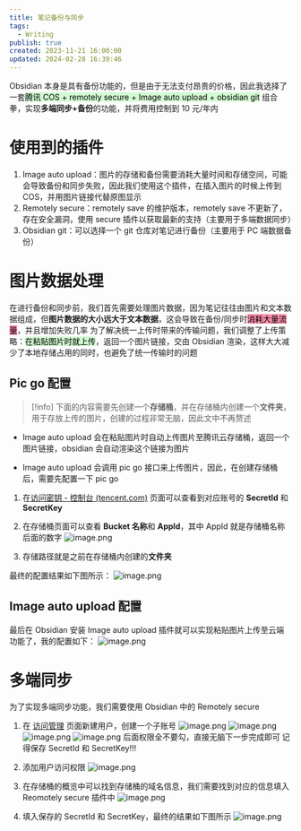 ```yaml
---
title: 笔记备份与同步
tags:
  - Writing
publish: true
created: 2023-11-21 16:00:00
updated: 2024-02-28 16:39:46
---
```


Obsidian 本身是具有备份功能的，但是由于无法支付昂贵的价格，因此我选择了一套<mark style="background: #BBFABBA6;">腾讯 COS + remotely secure + Image auto upload + obsidian git</mark> 组合拳，实现**多端同步+备份**的功能，并将费用控制到 10 元/年内

# 使用到的插件

1. Image auto upload：图片的存储和备份需要消耗大量时间和存储空间，可能会导致备份和同步失败，因此我们使用这个插件，在插入图片的时候上传到 COS，并用图片链接代替原图显示
2. Remotely secure：remotely save 的维护版本，remotely save 不更新了，存在安全漏洞，使用 secure 插件以获取最新的支持（主要用于多端数据同步）
3. Obsidian git：可以选择一个 git 仓库对笔记进行备份（主要用于 PC 端数据备份）

# 图片数据处理

在进行备份和同步前，我们首先需要处理图片数据，因为笔记往往由图片和文本数据组成，但**图片数据的大小远大于文本数据**，这会导致在备份/同步时<mark style="background: #FF5582A6;">消耗大量流量</mark>，并且增加失败几率
为了解决统一上传时带来的传输问题，我们调整了上传策略：<mark style="background: #BBFABBA6;">在粘贴图片时就上传</mark>，返回一个图片链接，交由 Obsidian 渲染，这样大大减少了本地存储占用的同时，也避免了统一传输时的问题

## Pic go 配置

> [!info]
> 下面的内容需要先创建一个**存储桶**，并在存储桶内创建一个**文件夹**，用于存放上传的图片，创建的过程非常无脑，因此文中不再赘述


- Image auto upload 会在粘贴图片时自动上传图片至腾讯云存储桶，返回一个图片链接，obsidian 会自动渲染这个链接为图片

- Image auto upload 会调用 pic go 接口来上传图片，因此，在创建存储桶后，需要先配置一下 pic go 

1. 在[访问密钥 - 控制台 (tencent.com)](https://console.cloud.tencent.com/cam/capi) 页面可以查看到对应账号的 **SecretId** 和 **SecretKey**

2. 在存储桶页面可以查看 **Bucket 名称**和 **AppId**，其中 AppId 就是存储桶名称后面的数字 
	![image.png](https://obsidian-pic-1258776558.cos.ap-nanjing.myqcloud.com/blog/20231121204832.png)
	
3. 存储路径就是之前在存储桶内创建的**文件夹**

最终的配置结果如下图所示：
![image.png](https://obsidian-pic-1258776558.cos.ap-nanjing.myqcloud.com/blog/20231121204328.png)

## Image auto upload 配置

最后在 Obsidian 安装 Image auto upload 插件就可以实现粘贴图片上传至云端功能了，我的配置如下：
![image.png](https://obsidian-pic-1258776558.cos.ap-nanjing.myqcloud.com/blog/20231121210013.png)
# 多端同步

为了实现多端同步功能，我们需要使用 Obsidian 中的 Remotely secure

1. 在 [访问管理](https://console.cloud.tencent.com/cam/overview) 页面新建用户，创建一个子账号
	![image.png](https://obsidian-pic-1258776558.cos.ap-nanjing.myqcloud.com/blog/20231121214223.png)
	![image.png](https://obsidian-pic-1258776558.cos.ap-nanjing.myqcloud.com/blog/20231121214327.png)
	![image.png](https://obsidian-pic-1258776558.cos.ap-nanjing.myqcloud.com/blog/20231121214353.png)
	![image.png](https://obsidian-pic-1258776558.cos.ap-nanjing.myqcloud.com/blog/20231121214403.png)
	后面权限全不要勾，直接无脑下一步完成即可
	记得保存 SecretId 和 SecretKey!!!

2. 添加用户访问权限
	![image.png](https://obsidian-pic-1258776558.cos.ap-nanjing.myqcloud.com/blog/20231121214654.png)

3. 在存储桶的概览中可以找到存储桶的域名信息，我们需要找到对应的信息填入 Reomotely secure 插件中
	![image.png](https://obsidian-pic-1258776558.cos.ap-nanjing.myqcloud.com/blog/20231121214823.png)

4. 填入保存的 SecretId 和 SecretKey，最终的结果如下图所示
	![image.png](https://obsidian-pic-1258776558.cos.ap-nanjing.myqcloud.com/blog/20231121210333.png)
